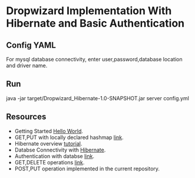 # Dropwizard Implementation With Hibernate and Basic Authentication

## Config YAML
<p> For mysql database connectivity, enter user,password,database location and driver name. </p>

## Run
java -jar target/Dropwizard_Hibernate-1.0-SNAPSHOT.jar server config.yml

## Resources

- Getting Started [Hello World](https://www.dropwizard.io/en/latest/getting-started.html).
- GET,PUT with locally declared hashmap [link](https://howtodoinjava.com/dropwizard/tutorial-and-hello-world-example/).
- Hibernate overview [tutorial](https://www.youtube.com/watch?v=VtCz0oPtfG0&ab_channel=edureka%21).
- Databse Connectivity with [Hibernate](https://dzone.com/articles/getting-started-with-dropwizard-connecting-to-a-da).
- Authentication with databse [link](https://github.com/javaeeeee/DropBookmarks).
- GET,DELETE operations [link](https://github.com/javaeeeee/DropBookmarks).
- POST,PUT operation implemented in the current repository.


